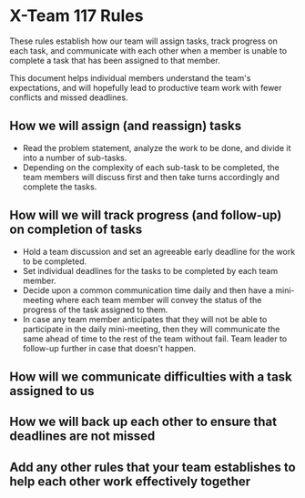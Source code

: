 # X-Team 117 Rules

These rules establish how our team will assign tasks,
track progress on each task, and communicate with each other 
when a member is unable to complete a task that has been assigned to that member.

This document helps individual members understand the team's expectations,
and will hopefully lead to productive team work with fewer conflicts
and missed deadlines.

## How we will assign (and reassign) tasks
- Read the problem statement, analyze the work to be done, and divide it into a number of sub-tasks.
- Depending on the complexity of each sub-task to be completed, the team members will discuss first and then take turns accordingly and complete the tasks.

## How will we will track progress (and follow-up) on completion of tasks
- Hold a team discussion and set an agreeable early deadline for the work to be completed.
- Set individual deadlines for the tasks to be completed by each team member.
- Decide upon a common communication time daily and then have a mini-meeting where each team member will convey the status of the progress   of the task assigned to them.
- In case any team member anticipates that they will not be able to participate in the daily mini-meeting, then they will communicate the   same ahead of time to the rest of the team without fail. Team leader to follow-up further in case that doesn't happen.

## How will we communicate difficulties with a task assigned to us



## How we will back up each other to ensure that deadlines are not missed



## Add any other rules that your team establishes to help each other work effectively together



